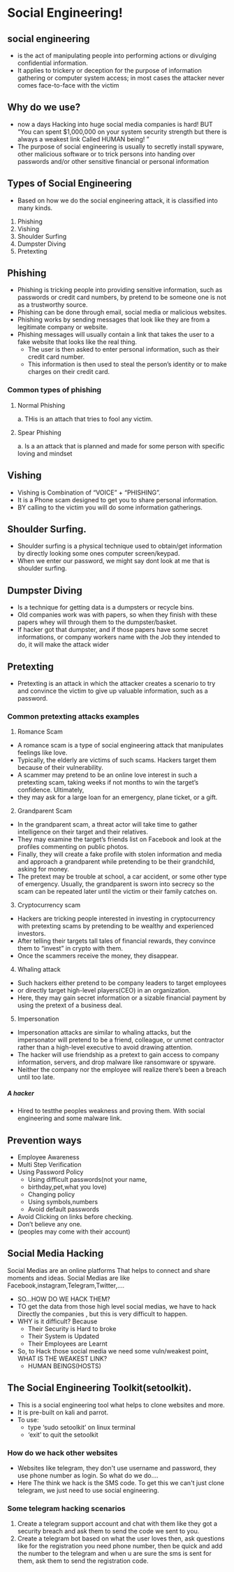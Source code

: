 # Social Engineering!
## social engineering
- is the act of manipulating people into performing actions or divulging confidential information.
- It applies to trickery or deception for the purpose of information gathering or computer system access; in most cases the attacker never comes face-to-face with the victim
## Why do we use?
- now a days Hacking into huge social media companies is hard! BUT “You can spent $1,000,000 on your system security strength but there is always a weakest link Called HUMAN being! ”
- The purpose of social engineering is usually to secretly install spyware, other malicious software or to trick persons into handing over passwords and/or other sensitive financial or personal information
## Types of Social Engineering
- Based on how we do the social engineering attack, it is classified into many kinds.
1. Phishing
2. Vishing
3. Shoulder Surfing
4. Dumpster Diving
5. Pretexting
## Phishing
- Phishing is tricking people into providing sensitive information, such as passwords or credit card numbers, by pretend to be someone one is not as a trustworthy source.
- Phishing can be done through email, social media or malicious websites.
- Phishing works by sending messages that look like they are from a legitimate company or website.
- Phishing messages will usually contain a link that takes the user to a fake website that looks like the real thing.
  - The user is then asked to enter personal information, such as their credit card number.
  - This information is then used to steal the person’s identity or to make charges on their credit card.
### Common types of phishing
1. Normal Phishing

   a. THis is an attach that tries to fool any victim.

2. Spear Phishing

   a. Is a an attack that is planned and made for some person with specific  loving and mindset
## Vishing
- Vishing is Combination of “VOICE” + “PHISHING”.
- It is a Phone scam designed to get you to share personal information.
- BY calling to the victim you will do some information gatherings.
## Shoulder Surfing.
- Shoulder surfing is a physical technique used to obtain/get information by directly looking some ones computer screen/keypad.
- When we enter our password, we might say dont look at me that is shoulder surfing.
## Dumpster Diving
- Is a technique for getting data is a dumpsters or recycle bins.
- Old companies work was with papers, so when they finish with these papers whey will through them to the dumpster/basket.
- If hacker got that dumpster, and if those papers have some secret informations, or company workers name with the Job they intended to do, it will make the attack wider
## Pretexting
- Pretexting is an attack in which the attacker creates a scenario to try and convince the victim to give up valuable information, such as a password.

### Common pretexting attacks examples
1. Romance Scam
- A romance scam is a type of social engineering attack that manipulates feelings like love.
- Typically, the elderly are victims of such scams. Hackers target them because of their vulnerability.
- A scammer may pretend to be an online love interest in such a pretexting scam, taking weeks if not months to win the target’s confidence. Ultimately,
- they may ask for a large loan for an emergency, plane ticket, or a gift.
2. Grandparent Scam
- In the grandparent scam, a threat actor will take time to gather intelligence on their target and their relatives.
- They may examine the target’s friends list on Facebook and look at the profiles commenting on public photos.
- Finally, they will create a fake profile with stolen information and media and approach a grandparent while pretending to be their grandchild, asking for money.
- The pretext may be trouble at school, a car accident, or some other type of emergency. Usually, the grandparent is sworn into secrecy so the scam can be repeated later until the victim or their family catches on.
3. Cryptocurrency scam
- Hackers are tricking people interested in investing in cryptocurrency with pretexting scams by pretending to be wealthy and experienced investors.
- After telling their targets tall tales of financial rewards, they convince them to “invest” in crypto with them.
- Once the scammers receive the money, they disappear.
4. Whaling attack
- Such hackers either pretend to be company leaders to target employees
- or directly target high-level players(CEO) in an organization.
- Here, they may gain secret information or a sizable financial payment by using the pretext of a business deal.
5. Impersonation
- Impersonation attacks are similar to whaling attacks, but the impersonator will pretend to be a friend, colleague, or unmet contractor rather than a high-level executive to avoid drawing attention.
- The hacker will use friendship as a pretext to gain access to company information, servers, and drop malware like ransomware or spyware.
- Neither the company nor the employee will realize there’s been a breach until too late.
##### A hacker
- Hired to testthe peoples weakness and proving them. With social engineering and some malware link.
## Prevention ways
- Employee Awareness
- Multi Step Verification
- Using Password Policy
  - Using difficult passwords(not your name,
  - birthday,pet,what you love)
  - Changing policy
  - Using symbols,numbers
  - Avoid default passwords
- Avoid Clicking on links before checking.
- Don’t believe any one.
- (peoples may come with their account)
## Social Media Hacking
 Social Medias are an online platforms That helps to connect and share
moments and ideas.
 Social Medias are like Facebook,instagram,Telegram,Twitter,....
- SO…HOW DO WE HACK THEM?
- TO get the data from those high level social medias, we have to hack Directly the companies , but this is very difficult to happen.
- WHY is it difficult? Because
  - Their Security is Hard to broke
  - Their System is Updated
  - Their Employees are Learnt
- So, to Hack those social media we need some vuln/weakest point, WHAT IS THE WEAKEST LINK?
  - HUMAN BEINGS(HOSTS)
## The Social Engineering Toolkit(setoolkit).
- This is a social engineering tool what helps to clone websites and more.
- It is pre-built on kali and parrot.
- To use:
  - type ‘sudo setoolkit’ on linux terminal
  - ‘exit’ to quit the setoolkit
### How do we hack other websites
- Websites like telegram, they don't use username and password, they use phone number as login. So what do we do….
- Here The think we hack is the SMS code. To get this we can't just clone telegram, we just need to use social engineering.
### Some telegram hacking scenarios
1. Create a telegram support account and chat with them like they got a security breach and ask them to send the code we sent to you.
2. Create a telegram bot based on what the user loves then, ask questions like for the registration you need phone number, then be quick and add the number to the telegram and when u are sure the sms is sent for them, ask them to send the registration code.